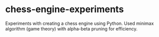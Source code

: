 # chess-engine-experiments
Experiments with creating a chess engine using Python. Used minimax algorithm (game theory) with alpha-beta pruning for efficiency.
